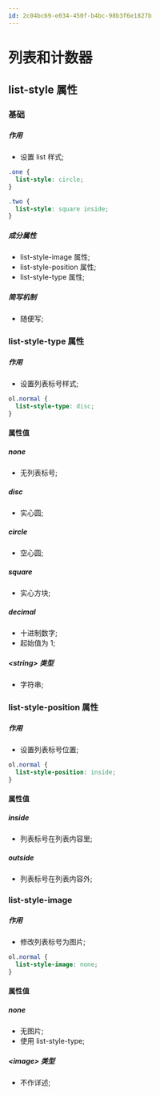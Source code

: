 ```yaml
---
id: 2c04bc69-e034-450f-b4bc-98b3f6e1827b
---
```

# 列表和计数器

## list-style 属性

### 基础

##### 作用

- 设置 list 样式;

```css
.one {
  list-style: circle;
}

.two {
  list-style: square inside;
}
```

##### 成分属性

- list-style-image 属性;
- list-style-position 属性;
- list-style-type 属性;

##### 简写机制

- 随便写;

### list-style-type 属性

##### 作用

- 设置列表标号样式;

```css
ol.normal {
  list-style-type: disc;
}
```

#### 属性值

##### none

- 无列表标号;

##### disc

- 实心圆;

##### circle

- 空心圆;

##### square

- 实心方块;

##### decimal

- 十进制数字;
- 起始值为 1;

##### \<string\> 类型

- 字符串;

### list-style-position 属性

##### 作用

- 设置列表标号位置;

```css
ol.normal {
  list-style-position: inside;
}
```

#### 属性值

##### inside

- 列表标号在列表内容里;

##### outside

- 列表标号在列表内容外;

### list-style-image

##### 作用

- 修改列表标号为图片;

```css
ol.normal {
  list-style-image: none;
}
```

#### 属性值

##### none

- 无图片;
- 使用 list-style-type;

##### \<image\> 类型

- 不作详述;
